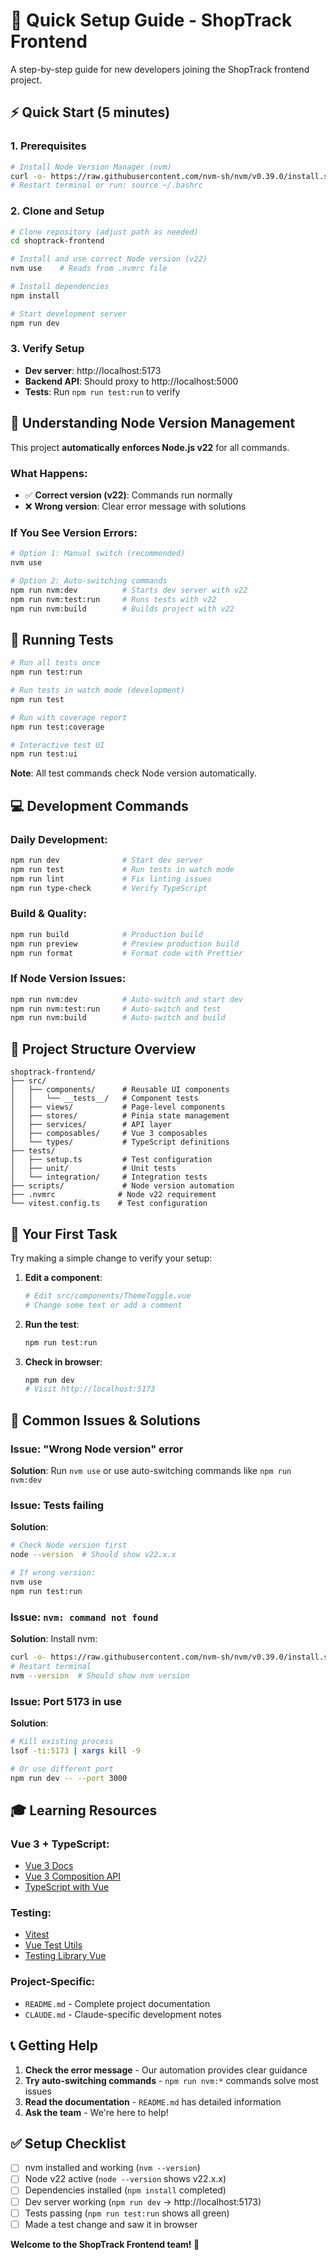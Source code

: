 # 🚀 Quick Setup Guide - ShopTrack Frontend

A step-by-step guide for new developers joining the ShopTrack frontend project.

## ⚡ Quick Start (5 minutes)

### 1. Prerequisites
```bash
# Install Node Version Manager (nvm)
curl -o- https://raw.githubusercontent.com/nvm-sh/nvm/v0.39.0/install.sh | bash
# Restart terminal or run: source ~/.bashrc
```

### 2. Clone and Setup
```bash
# Clone repository (adjust path as needed)
cd shoptrack-frontend

# Install and use correct Node version (v22)
nvm use    # Reads from .nvmrc file

# Install dependencies
npm install

# Start development server
npm run dev
```

### 3. Verify Setup
- **Dev server**: http://localhost:5173
- **Backend API**: Should proxy to http://localhost:5000
- **Tests**: Run `npm run test:run` to verify

## 🔧 Understanding Node Version Management

This project **automatically enforces Node.js v22** for all commands.

### What Happens:
- ✅ **Correct version (v22)**: Commands run normally
- ❌ **Wrong version**: Clear error message with solutions

### If You See Version Errors:
```bash
# Option 1: Manual switch (recommended)
nvm use

# Option 2: Auto-switching commands
npm run nvm:dev          # Starts dev server with v22
npm run nvm:test:run     # Runs tests with v22  
npm run nvm:build        # Builds project with v22
```

## 🧪 Running Tests

```bash
# Run all tests once
npm run test:run

# Run tests in watch mode (development)
npm run test

# Run with coverage report
npm run test:coverage

# Interactive test UI
npm run test:ui
```

**Note**: All test commands check Node version automatically.

## 💻 Development Commands

### Daily Development:
```bash
npm run dev              # Start dev server
npm run test             # Run tests in watch mode
npm run lint             # Fix linting issues
npm run type-check       # Verify TypeScript
```

### Build & Quality:
```bash
npm run build            # Production build
npm run preview          # Preview production build
npm run format           # Format code with Prettier
```

### If Node Version Issues:
```bash
npm run nvm:dev          # Auto-switch and start dev
npm run nvm:test:run     # Auto-switch and test
npm run nvm:build        # Auto-switch and build
```

## 📁 Project Structure Overview

```
shoptrack-frontend/
├── src/
│   ├── components/      # Reusable UI components
│   │   └── __tests__/   # Component tests
│   ├── views/           # Page-level components  
│   ├── stores/          # Pinia state management
│   ├── services/        # API layer
│   ├── composables/     # Vue 3 composables
│   └── types/           # TypeScript definitions
├── tests/
│   ├── setup.ts         # Test configuration
│   ├── unit/            # Unit tests
│   └── integration/     # Integration tests
├── scripts/             # Node version automation
├── .nvmrc              # Node v22 requirement
└── vitest.config.ts    # Test configuration
```

## 🎯 Your First Task

Try making a simple change to verify your setup:

1. **Edit a component**:
   ```bash
   # Edit src/components/ThemeToggle.vue
   # Change some text or add a comment
   ```

2. **Run the test**:
   ```bash
   npm run test:run
   ```

3. **Check in browser**:
   ```bash
   npm run dev
   # Visit http://localhost:5173
   ```

## 🚨 Common Issues & Solutions

### Issue: "Wrong Node version" error
**Solution**: Run `nvm use` or use auto-switching commands like `npm run nvm:dev`

### Issue: Tests failing
**Solution**: 
```bash
# Check Node version first
node --version  # Should show v22.x.x

# If wrong version:
nvm use
npm run test:run
```

### Issue: `nvm: command not found`
**Solution**: Install nvm:
```bash
curl -o- https://raw.githubusercontent.com/nvm-sh/nvm/v0.39.0/install.sh | bash
# Restart terminal
nvm --version  # Should show nvm version
```

### Issue: Port 5173 in use
**Solution**: 
```bash
# Kill existing process
lsof -ti:5173 | xargs kill -9

# Or use different port
npm run dev -- --port 3000
```

## 🎓 Learning Resources

### Vue 3 + TypeScript:
- [Vue 3 Docs](https://vuejs.org/)
- [Vue 3 Composition API](https://vuejs.org/guide/extras/composition-api-faq.html)
- [TypeScript with Vue](https://vuejs.org/guide/typescript/overview.html)

### Testing:
- [Vitest](https://vitest.dev/)
- [Vue Test Utils](https://test-utils.vuejs.org/)
- [Testing Library Vue](https://testing-library.com/docs/vue-testing-library/intro/)

### Project-Specific:
- `README.md` - Complete project documentation
- `CLAUDE.md` - Claude-specific development notes

## 📞 Getting Help

1. **Check the error message** - Our automation provides clear guidance
2. **Try auto-switching commands** - `npm run nvm:*` commands solve most issues
3. **Read the documentation** - `README.md` has detailed information
4. **Ask the team** - We're here to help!

## ✅ Setup Checklist

- [ ] nvm installed and working (`nvm --version`)
- [ ] Node v22 active (`node --version` shows v22.x.x)
- [ ] Dependencies installed (`npm install` completed)
- [ ] Dev server working (`npm run dev` → http://localhost:5173)
- [ ] Tests passing (`npm run test:run` shows all green)
- [ ] Made a test change and saw it in browser

**Welcome to the ShopTrack Frontend team! 🎉**